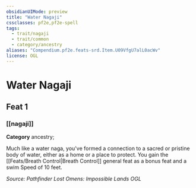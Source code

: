 ```yaml
---
obsidianUIMode: preview
title: "Water Nagaji"
cssclasses: pf2e,pf2e-spell
tags:
  - trait/nagaji
  - trait/common
  - category/ancestry
aliases: "Compendium.pf2e.feats-srd.Item.U09VfgU7alL0acWv"
license: OGL
---
```

# Water Nagaji
## Feat 1
### [[nagaji]]

**Category** ancestry; 




Much like a water naga, you've formed a connection to a sacred or pristine body of water, either as a home or a place to protect. You gain the [[Feats/Breath Control|Breath Control]] general feat as a bonus feat and a swim Speed of 10 feet.

*Source: Pathfinder Lost Omens: Impossible Lands*
*OGL*